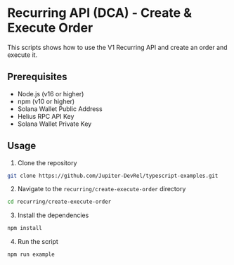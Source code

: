 # Recurring API (DCA) - Create & Execute Order

This scripts shows how to use the V1 Recurring API and create an order and execute it.

## Prerequisites

- Node.js (v16 or higher)
- npm (v10 or higher)
- Solana Wallet Public Address
- Helius RPC API Key
- Solana Wallet Private Key

## Usage

1. Clone the repository

```bash
git clone https://github.com/Jupiter-DevRel/typescript-examples.git
```

2. Navigate to the `recurring/create-execute-order` directory

```bash
cd recurring/create-execute-order
```

3. Install the dependencies

```bash
npm install
```

4. Run the script

```bash
npm run example
```
